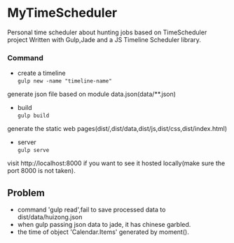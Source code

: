 # MyTimeScheduler
Personal time scheduler about hunting jobs based on TimeScheduler project
Written with Gulp,Jade and a JS Timeline Scheduler library.

### Command
+ create a timeline        
``
gulp new -name "timeline-name"
``

generate json file based on module data.json(data/**.json)
+ build    
``
gulp build
``

generate the static web pages(dist/,dist/data,dist/js,dist/css,dist/index.html)
+ server    
``
gulp serve  
``

visit http://localhost:8000 if you want to see it hosted locally(make sure the port 8000 is not taken).

## Problem
+ command 'gulp read',fail to save processed data to dist/data/huizong.json
+ when gulp passing json data to jade, it has chinese garbled.
+ the time of object 'Calendar.Items' generated by moment().
 
